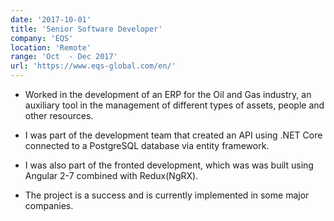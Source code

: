 ```yaml
---
date: '2017-10-01'
title: 'Senior Software Developer'
company: 'EQS'
location: 'Remote'
range: 'Oct  - Dec 2017'
url: 'https://www.eqs-global.com/en/'
---
```


- Worked in the development of an ERP for the Oil and Gas industry, an auxiliary tool in the management of different types of assets, people and other resources.

- I was part of the development team that created an API using .NET Core connected to a PostgreSQL database via entity framework.

- I was also part of the fronted development, which was was built using Angular 2-7 combined with Redux(NgRX).

- The project is a success and is currently implemented in some major companies.
